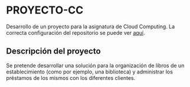 # PROYECTO-CC
Desarrollo de un proyecto para la asignatura de Cloud Computing. La correcta configuración del repositorio se puede ver [aquí](./docs/git_config.md).

## Descripción del proyecto
Se pretende desarrollar una solución para la organización de libros de un establecimiento (como por ejemplo, una biblioteca) y administrar los préstamos de los mismos con los diferentes clientes.
